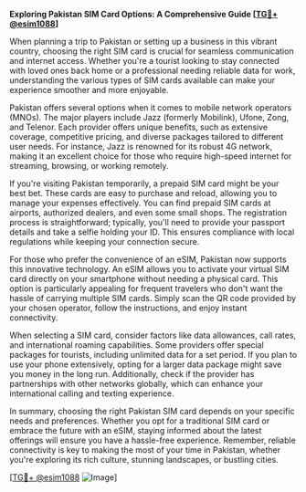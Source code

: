 **Exploring Pakistan SIM Card Options: A Comprehensive Guide [[TG💪+ @esim1088](https://t.me/s/esim1088)]**

When planning a trip to Pakistan or setting up a business in this vibrant country, choosing the right SIM card is crucial for seamless communication and internet access. Whether you're a tourist looking to stay connected with loved ones back home or a professional needing reliable data for work, understanding the various types of SIM cards available can make your experience smoother and more enjoyable.

Pakistan offers several options when it comes to mobile network operators (MNOs). The major players include Jazz (formerly Mobilink), Ufone, Zong, and Telenor. Each provider offers unique benefits, such as extensive coverage, competitive pricing, and diverse packages tailored to different user needs. For instance, Jazz is renowned for its robust 4G network, making it an excellent choice for those who require high-speed internet for streaming, browsing, or working remotely.

If you're visiting Pakistan temporarily, a prepaid SIM card might be your best bet. These cards are easy to purchase and reload, allowing you to manage your expenses effectively. You can find prepaid SIM cards at airports, authorized dealers, and even some small shops. The registration process is straightforward; typically, you'll need to provide your passport details and take a selfie holding your ID. This ensures compliance with local regulations while keeping your connection secure.

For those who prefer the convenience of an eSIM, Pakistan now supports this innovative technology. An eSIM allows you to activate your virtual SIM card directly on your smartphone without needing a physical card. This option is particularly appealing for frequent travelers who don't want the hassle of carrying multiple SIM cards. Simply scan the QR code provided by your chosen operator, follow the instructions, and enjoy instant connectivity.

When selecting a SIM card, consider factors like data allowances, call rates, and international roaming capabilities. Some providers offer special packages for tourists, including unlimited data for a set period. If you plan to use your phone extensively, opting for a larger data package might save you money in the long run. Additionally, check if the provider has partnerships with other networks globally, which can enhance your international calling and texting experience.

In summary, choosing the right Pakistan SIM card depends on your specific needs and preferences. Whether you opt for a traditional SIM card or embrace the future with an eSIM, staying informed about the latest offerings will ensure you have a hassle-free experience. Remember, reliable connectivity is key to making the most of your time in Pakistan, whether you're exploring its rich culture, stunning landscapes, or bustling cities.

[[TG💪+ @esim1088](https://t.me/s/esim1088) ![Image](https://i.postimg.cc/Y0z9fWf4/image.png)]